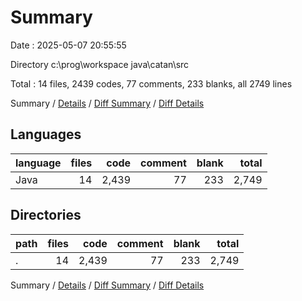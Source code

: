 # Summary

Date : 2025-05-07 20:55:55

Directory c:\\prog\\workspace java\\catan\\src

Total : 14 files,  2439 codes, 77 comments, 233 blanks, all 2749 lines

Summary / [Details](details.md) / [Diff Summary](diff.md) / [Diff Details](diff-details.md)

## Languages
| language | files | code | comment | blank | total |
| :--- | ---: | ---: | ---: | ---: | ---: |
| Java | 14 | 2,439 | 77 | 233 | 2,749 |

## Directories
| path | files | code | comment | blank | total |
| :--- | ---: | ---: | ---: | ---: | ---: |
| . | 14 | 2,439 | 77 | 233 | 2,749 |

Summary / [Details](details.md) / [Diff Summary](diff.md) / [Diff Details](diff-details.md)